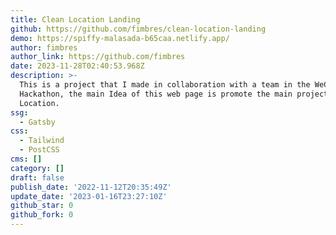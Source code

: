```yaml
---
title: Clean Location Landing
github: https://github.com/fimbres/clean-location-landing
demo: https://spiffy-malasada-b65caa.netlify.app/
author: fimbres
author_link: https://github.com/fimbres
date: 2023-11-28T02:40:53.968Z
description: >-
  This is a project that I made in collaboration with a team in the WeCanCode
  Hackathon, the main Idea of this web page is promote the main project, Clean
  Location.
ssg:
  - Gatsby
css:
  - Tailwind
  - PostCSS
cms: []
category: []
draft: false
publish_date: '2022-11-12T20:35:49Z'
update_date: '2023-01-16T23:27:10Z'
github_star: 0
github_fork: 0
---
```

